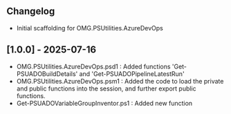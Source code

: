 ## Changelog
- Initial scaffolding for OMG.PSUtilities.AzureDevOps

## [1.0.0] - 2025-07-16
- OMG.PSUtilities.AzureDevOps.psd1 : Added functions 'Get-PSUADOBuildDetails' and 'Get-PSUADOPipelineLatestRun'
- OMG.PSUtilities.AzureDevOps.psm1 : Added the code to load the private and public functions into the session, and further export public functions.
- Get-PSUADOVariableGroupInventor.ps1 : Added new function
